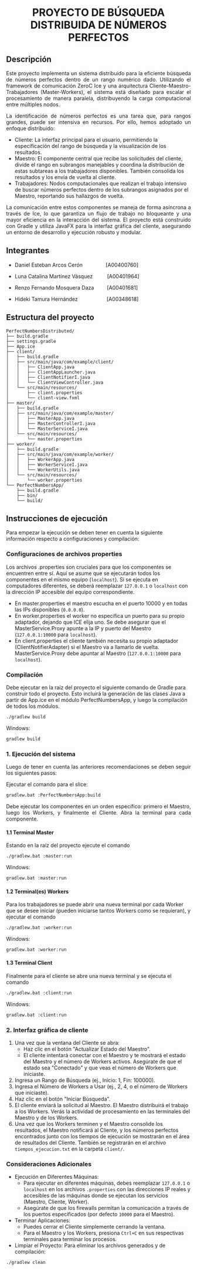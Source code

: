 # <p align="center">PROYECTO DE BÚSQUEDA DISTRIBUIDA DE NÚMEROS PERFECTOS</p>

## Descripción

<p align="justify">Este proyecto implementa un sistema distribuido para la eficiente búsqueda de números perfectos dentro de un rango numérico dado. Utilizando el framework de comunicación ZeroC Ice y una arquitectura Cliente-Maestro-Trabajadores (Master-Workers), el sistema está diseñado para escalar el procesamiento de manera paralela, distribuyendo la carga computacional entre múltiples nodos.</p>

<p align="justify">La identificación de números perfectos es una tarea que, para rangos grandes, puede ser intensiva en recursos. Por ello, hemos adoptado un enfoque distribuido:</p>

* Cliente: La interfaz principal para el usuario, permitiendo la especificación del rango de búsqueda y la visualización de los resultados.
* Maestro: El componente central que recibe las solicitudes del cliente, divide el rango en subrangos manejables y coordina la distribución de estas subtareas a los trabajadores disponibles. También consolida los resultados y los envía de vuelta al cliente.
* Trabajadores: Nodos computacionales que realizan el trabajo intensivo de buscar números perfectos dentro de los subrangos asignados por el Maestro, reportando sus hallazgos de vuelta.

<p align="justify">La comunicación entre estos componentes se maneja de forma asíncrona a través de Ice, lo que garantiza un flujo de trabajo no bloqueante y una mayor eficiencia en la interacción del sistema. El proyecto está construido con Gradle y utiliza JavaFX para la interfaz gráfica del cliente, asegurando un entorno de desarrollo y ejecución robusto y modular.</p>

## Integrantes
- Daniel Esteban Arcos Cerón &nbsp;&nbsp;&nbsp;&nbsp;&nbsp;&nbsp;&nbsp;&nbsp;&nbsp;&nbsp;&nbsp;&nbsp;&nbsp;&nbsp;&nbsp;[A00400760]

- Luna Catalina Martínez Vásquez &nbsp;&nbsp;&nbsp;&nbsp;&nbsp;&nbsp;&nbsp;&nbsp;&nbsp;[A00401964]

- Renzo Fernando Mosquera Daza &nbsp;&nbsp;&nbsp;&nbsp;&nbsp;&nbsp;&nbsp;&nbsp;[A00401681]

- Hideki Tamura Hernández &nbsp;&nbsp;&nbsp;&nbsp;&nbsp;&nbsp;&nbsp;&nbsp;&nbsp;&nbsp;&nbsp;&nbsp;&nbsp;&nbsp;&nbsp;&nbsp;&nbsp;&nbsp;&nbsp;[A00348618]

## Estructura del proyecto
```plaintext
PerfectNumbersDistributed/
├── build.gradle
├── settings.gradle
├── App.ice
├── client/
│   ├── build.gradle
│   ├── src/main/java/com/example/client/
│   │   ├── ClientApp.java
│   │   ├── ClientAppLauncher.java
│   │   ├── ClientNotifierI.java
│   │   └── ClientViewController.java
│   └── src/main/resources/
│       ├── client.properties
│       └── client-view.fxml
├── master/
│   ├── build.gradle
│   ├── src/main/java/com/example/master/
│   │   ├── MasterApp.java
│   │   ├── MasterControllerI.java
│   │   └── MasterServiceI.java
│   └── src/main/resources/
│       └── master.properties
├── worker/
│   ├── build.gradle
│   ├── src/main/java/com/example/worker/
│   │   ├── WorkerApp.java
│   │   ├── WorkerServiceI.java
│   │   └── WorkerUtils.java
│   └── src/main/resources/
│       └── worker.properties
└── PerfectNumbersApp/
    ├── build.gradle
    ├── bin/
    └── build/
```

## Instrucciones de ejecución

Para empezar la ejecución se deben tener en cuenta la siguiente información respecto a configuraciones y compilación:

### Configuraciones de archivos properties

Los archivos .properties son cruciales para que los componentes se encuentren entre sí. Aquí se asume que se ejecutarán todos los componentes en el mismo equipo (`localhost`). Si se ejecuta en computadores diferentes, se deberá reemplazar `127.0.0.1` o `localhost` con la dirección IP accesible del equipo correspondiente.

* En master.properties el maestro escucha en el puerto 10000 y en todas las IPs disponibles (`0.0.0.0`).
* En worker.properties el worker no especifica un puerto para su propio adaptador, dejando que ICE elija uno. Se debe asegurar que el MasterService.Proxy apunte a la IP y puerto del Maestro (`127.0.0.1:10000` para `localhost`).
* En client.properties el cliente también necesita su propio adaptador (ClientNotifierAdapter) si el Maestro va a llamarlo de vuelta. MasterService.Proxy debe apuntar al Maestro (`127.0.0.1:10000` para `localhost`).

### Compilación

Debe ejecutar en la raíz del proyecto el siguiente comando de Gradle para construir todo el proyecto. Esto incluirá la generación de las clases Java a partir de App.ice en el módulo PerfectNumbersApp, y luego la compilación de todos los módulos.

```bash
./gradlew build
```

Windows:
```bash
gradlew build
```

### 1. Ejecución del sistema

<p align="justify">Luego de tener en cuenta las anteriores recomendaciones se deben seguir los siguientes pasos:</p>

Ejecutar el comando para el slice:

```bash
gradlew.bat :PerfectNumbersApp:build
```

<p align="justify">Debe ejecutar los componentes en un orden específico: primero el Maestro, luego los Workers, y finalmente el Cliente. Abra la terminal para cada componente.</p>

#### 1.1 Terminal Master

Estando en la raíz del proyecto ejecute el comando

```bash
./gradlew.bat :master:run
```

Windows:
```bash
gradlew.bat :master:run
```

#### 1.2 Terminal(es) Workers

Para los trabajadores se puede abrir una nueva terminal por cada Worker que se desee iniciar (pueden iniciarse tantos Workers como se requieran), y ejecutar el comando

```bash
./gradlew.bat :worker:run
```

Windows:
```bash
gradlew.bat :worker:run
```

#### 1.3 Terminal Client

Finalmente para el cliente se abre una nueva terminal y se ejecuta el comando

```bash
./gradlew.bat :client:run
```

Windows:
```bash
gradlew.bat :client:run
```

### 2. Interfaz gráfica de cliente

1. Una vez que la ventana del Cliente se abra:
    * Haz clic en el botón "Actualizar Estado del Maestro".
    * El cliente intentará conectar con el Maestro y te mostrará el estado del Maestro y el número de Workers activos. Asegúrate de que el estado sea "Conectado" y que veas el número de Workers que iniciaste.
2. Ingresa un Rango de Búsqueda (ej., Inicio: 1, Fin: 100000).
3. Ingresa el Número de Workers a Usar (ej., 2, 4, o el número de Workers que iniciaste).
4. Haz clic en el botón "Iniciar Búsqueda".
5. El cliente enviará la solicitud al Maestro. El Maestro distribuirá el trabajo a los Workers. Verás la actividad de procesamiento en las terminales del Maestro y de los Workers.
6. Una vez que los Workers terminen y el Maestro consolide los resultados, el Maestro notificará al Cliente, y los números perfectos encontrados junto con los tiempos de ejecución se mostrarán en el área de resultados del Cliente. También se registrarán en el archivo `tiempos_ejecucion.txt` en la carpeta `client/`.

### Consideraciones Adicionales
* Ejecución en Diferentes Máquinas:
    * Para ejecutar en diferentes máquinas, debes reemplazar `127.0.0.1` o `localhost` en los archivos `.properties` con las direcciones IP reales y accesibles de las máquinas donde se ejecutan los servicios (Maestro, Cliente, Worker).
    * Asegúrate de que los firewalls permitan la comunicación a través de los puertos especificados (por defecto `10000` para el Maestro).
* Terminar Aplicaciones:
    * Puedes cerrar el Cliente simplemente cerrando la ventana.
    * Para el Maestro y los Workers, presiona `Ctrl+C` en sus respectivas terminales para terminar los procesos.
* Limpiar el Proyecto: Para eliminar los archivos generados y de compilación:

```bash
./gradlew clean
```